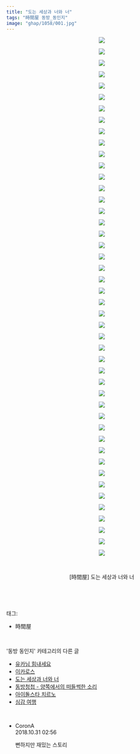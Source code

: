 ```yaml
---
title: "도는 세상과 너와 너"
tags: "時間屋 동방_동인지"
image: "ghap/1058/001.jpg"
---
```

<div class="article">
<p style="text-align: center; clear: none; float: none;"><img src="{{ site.nasurl }}/ghap/1058/001.jpg"/></p>
<p style="text-align: center; clear: none; float: none;"><img src="{{ site.nasurl }}/ghap/1058/002.jpg"/></p>
<p style="text-align: center; clear: none; float: none;"><img src="{{ site.nasurl }}/ghap/1058/003.jpg"/></p>
<p style="text-align: center; clear: none; float: none;"><img src="{{ site.nasurl }}/ghap/1058/004.jpg"/></p>
<p style="text-align: center; clear: none; float: none;"><img src="{{ site.nasurl }}/ghap/1058/005.jpg"/></p>
<p style="text-align: center; clear: none; float: none;"><img src="{{ site.nasurl }}/ghap/1058/006.jpg"/></p>
<p style="text-align: center; clear: none; float: none;"><img src="{{ site.nasurl }}/ghap/1058/007.jpg"/></p>
<p style="text-align: center; clear: none; float: none;"><img src="{{ site.nasurl }}/ghap/1058/008.jpg"/></p>
<p style="text-align: center; clear: none; float: none;"><img src="{{ site.nasurl }}/ghap/1058/009.jpg"/></p>
<p style="text-align: center; clear: none; float: none;"><img src="{{ site.nasurl }}/ghap/1058/010.jpg"/></p>
<p style="text-align: center; clear: none; float: none;"><img src="{{ site.nasurl }}/ghap/1058/011.jpg"/></p>
<p style="text-align: center; clear: none; float: none;"><img src="{{ site.nasurl }}/ghap/1058/012.jpg"/></p>
<p style="text-align: center; clear: none; float: none;"><img src="{{ site.nasurl }}/ghap/1058/013.jpg"/></p>
<p style="text-align: center; clear: none; float: none;"><img src="{{ site.nasurl }}/ghap/1058/014.jpg"/></p>
<p style="text-align: center; clear: none; float: none;"><img src="{{ site.nasurl }}/ghap/1058/015.jpg"/></p>
<p style="text-align: center; clear: none; float: none;"><img src="{{ site.nasurl }}/ghap/1058/016.jpg"/></p>
<p style="text-align: center; clear: none; float: none;"><img src="{{ site.nasurl }}/ghap/1058/017.jpg"/></p>
<p style="text-align: center; clear: none; float: none;"><img src="{{ site.nasurl }}/ghap/1058/018.jpg"/></p>
<p style="text-align: center; clear: none; float: none;"><img src="{{ site.nasurl }}/ghap/1058/019.jpg"/></p>
<p style="text-align: center; clear: none; float: none;"><img src="{{ site.nasurl }}/ghap/1058/020.jpg"/></p>
<p style="text-align: center; clear: none; float: none;"><img src="{{ site.nasurl }}/ghap/1058/021.jpg"/></p>
<p style="text-align: center; clear: none; float: none;"><img src="{{ site.nasurl }}/ghap/1058/022.jpg"/></p>
<p style="text-align: center; clear: none; float: none;"><img src="{{ site.nasurl }}/ghap/1058/023.jpg"/></p>
<p style="text-align: center; clear: none; float: none;"><img src="{{ site.nasurl }}/ghap/1058/024.jpg"/></p>
<p style="text-align: center; clear: none; float: none;"><img src="{{ site.nasurl }}/ghap/1058/025.jpg"/></p>
<p style="text-align: center; clear: none; float: none;"><img src="{{ site.nasurl }}/ghap/1058/026.jpg"/></p>
<p style="text-align: center; clear: none; float: none;"><img src="{{ site.nasurl }}/ghap/1058/027.jpg"/></p>
<p style="text-align: center; clear: none; float: none;"><img src="{{ site.nasurl }}/ghap/1058/028.jpg"/></p>
<p style="text-align: center; clear: none; float: none;"><img src="{{ site.nasurl }}/ghap/1058/029.jpg"/></p>
<p style="text-align: center; clear: none; float: none;"><img src="{{ site.nasurl }}/ghap/1058/030.jpg"/></p>
<p style="text-align: center; clear: none; float: none;"><img src="{{ site.nasurl }}/ghap/1058/031.jpg"/></p>
<p style="text-align: center; clear: none; float: none;"><img src="{{ site.nasurl }}/ghap/1058/032.jpg"/></p>
<p style="text-align: center; clear: none; float: none;"><img src="{{ site.nasurl }}/ghap/1058/033.jpg"/></p>
<p style="text-align: center; clear: none; float: none;"><img src="{{ site.nasurl }}/ghap/1058/034.jpg"/></p>
<p style="text-align: center; clear: none; float: none;"><img src="{{ site.nasurl }}/ghap/1058/035.jpg"/></p>
<p style="text-align: center; clear: none; float: none;"><img src="{{ site.nasurl }}/ghap/1058/036.jpg"/></p>
<p style="text-align: center; clear: none; float: none;"><img src="{{ site.nasurl }}/ghap/1058/037.jpg"/></p>
<p style="text-align: center; clear: none; float: none;"><img src="{{ site.nasurl }}/ghap/1058/038.jpg"/></p>
<p style="text-align: center; clear: none; float: none;"><img src="{{ site.nasurl }}/ghap/1058/039.jpg"/></p>
<p style="text-align: center; clear: none; float: none;"><img src="{{ site.nasurl }}/ghap/1058/040.jpg"/></p>
<p style="text-align: center; clear: none; float: none;"><img src="{{ site.nasurl }}/ghap/1058/041.jpg"/></p>
<p style="text-align: center; clear: none; float: none;"><img src="{{ site.nasurl }}/ghap/1058/042.jpg"/></p>
<p style="text-align: center; clear: none; float: none;"><img src="{{ site.nasurl }}/ghap/1058/043.jpg"/></p>
<p style="text-align: center; clear: none; float: none;"><img src="{{ site.nasurl }}/ghap/1058/044.jpg"/></p>
<p style="text-align: center; clear: none; float: none;"><img src="{{ site.nasurl }}/ghap/1058/045.jpg"/></p>
<p style="text-align: center; clear: none; float: none;"><img src="{{ site.nasurl }}/ghap/1058/046.jpg"/></p>
<p style="text-align: center; clear: none; float: none;"><br/></p>
<p style="text-align: center; clear: none; float: none;">[時間屋] 도는 세상과 너와 너</p>
<p><br/></p>
</div><br/>
<div class="tagTrail">
<p>태그: </p>
<ul>
<li>時間屋</li>
</ul>
</div><br/>
<div class="another">
<p>'동방 동인지' 카테고리의 다른 글</p>
<ul>
<li><a href="/2016-07-24-ghap_1061">유카님 힘내세요</a></li>
<li><a href="/2016-07-24-ghap_1059">이카로스</a></li>
<li><a href="/2016-07-24-ghap_1058">도는 세상과 너와 너</a></li>
<li><a href="/2016-07-24-ghap_1057">동방청첩 - 양쪽에서의 떠들썩한 소리</a></li>
<li><a href="/2016-07-24-ghap_1056">아이돌스타 치르노</a></li>
<li><a href="/2016-07-24-ghap_1054">심감 여행</a></li>
</ul>
</div><br/>
<div class="cb_module cb_fluid">
<div class="cb_wrt cb_profile">
<div class="comment">
<ul>
<li class="cb_thumb_off" id="comment15365344">
<div class="cb_comment_area">
<div class="cb_info_area">
<div class="cb_section">
<span class="cb_nick_name">CoronA</span>
</div>
<div class="cb_section">
<span class="cb_date">2018.10.31 02:56 </span>
</div>
</div>
<div class="cb_dsc_comment">
<p class="cb_dsc">
											뻔하지만 재밌는 스토리
										</p>
</div>
</div></li>
</ul>
</div>
</div><!-- commentList close -->
</div><br/>
